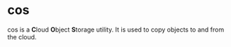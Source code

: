 # cos

cos is a **C**loud **O**bject **S**torage utility. It is used to copy objects to and from the cloud.
